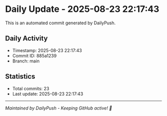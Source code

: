 # Daily Update - 2025-08-23 22:17:43

This is an automated commit generated by DailyPush.

## Daily Activity
- Timestamp: 2025-08-23 22:17:43
- Commit ID: 885a1239
- Branch: main

## Statistics
- Total commits: 23
- Last update: 2025-08-23 22:17:43

---
*Maintained by DailyPush - Keeping GitHub active! 🚀*
